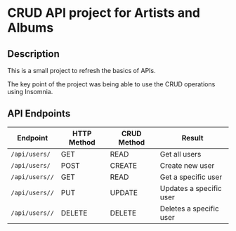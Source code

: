 <h1>CRUD API project for Artists and Albums</h1>
<h2>Description</h2>
<p>This is a small project to refresh the basics of APIs.</p>
<p>The key point of the project was being able to use the CRUD operations using Insomnia.</p>

<h2>API Endpoints</h2>
<table>
  <thead>
    <tr>
      <th>Endpoint</th>
      <th>HTTP Method</th>
      <th>CRUD Method</th>
      <th>Result</th>
    </tr>
  </thead>
  <tbody>
    <tr>
      <td>
        <code>/api/users/</code>
      </td>
      <td>GET</td>
      <td>READ</td>
      <td>Get all users</td>
    </tr>
    <tr>
      <td>
        <code>/api/users/</code>
      </td>
      <td>POST</td>
      <td>CREATE</td>
      <td>Create new user</td>
    </tr>
    <tr>
      <td>
        <code>/api/users/<id>/</code>
      </td>
      <td>GET</td>
      <td>READ</td>
      <td>Get a specific user</td>
    </tr>
    <tr>
      <td>
        <code>/api/users/<id>/</code>
      </td>
      <td>PUT</td>
      <td>UPDATE</td>
      <td>Updates a specific user</td>
    </tr>
    <tr>
      <td>
        <code>/api/users/<int:id>/</code>
      </td>
      <td>DELETE</td>
      <td>DELETE</td>
      <td>Deletes a specific user</td>
    </tr>
  </tbody>
</table>
